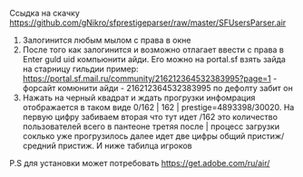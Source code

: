 Ссыдка на скачку https://github.com/gNikro/sfprestigeparser/raw/master/SFUsersParser.air

1. Залогинится любым мылом с права в окне
2. После того как залогинится и возможно отлагает ввести с права в Enter guld uid компьюнити айди. Его можно на portal.sf взять зайда на старницу гильдии пример: https://portal.sf.mail.ru/community/216212364532383995?page=1 - форсайт комюнити айди - 216212364532383995 по дефолту забит он
3. Нажать на черный квадрат и ждать прогрузки инфомрация отображается в таком виде 0/162 | 162 | prestige=4893398/30020. На первую цифру забиваем вторая что тут идет /162 это количество пользователей всего в пантеоне третяя после | процесс загрузки соклько уже прогрузилось далее идет две цифры общий пристиж/средний пристиж. И ниже табилца игроков

P.S для установки может потребовать https://get.adobe.com/ru/air/